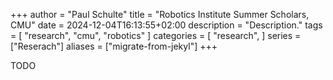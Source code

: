 +++
author = "Paul Schulte"
title = "Robotics Institute Summer Scholars, CMU"
date = 2024-12-04T16:13:55+02:00
description = "Description."
tags = [
    "research",
    "cmu",
    "robotics"
]
categories = [
    "research",
]
series = ["Reserach"]
aliases = ["migrate-from-jekyl"]
+++

TODO